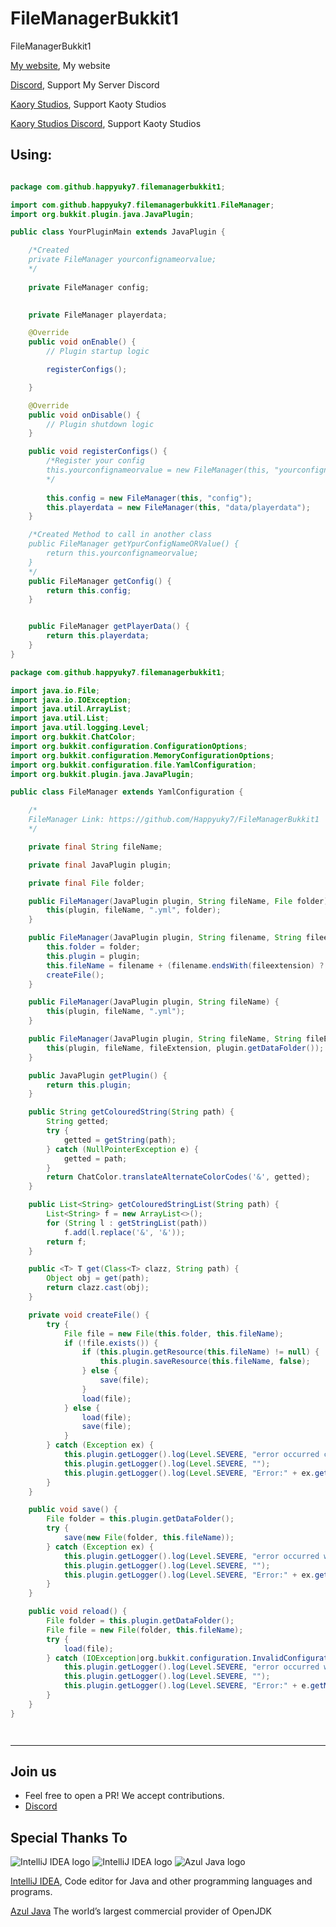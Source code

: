 # FileManagerBukkit1
FileManagerBukkit1

[My website](https://happyrogelio7.xyz), My website 

[Discord](https://discord.gg/3EebYUyeUX), Support My Server Discord

[Kaory Studios](https://kaorystudios.xyz), Support Kaoty Studios

[Kaory Studios Discord](https://discord.gg/Gw7m8kC), Support Kaoty Studios

## Using:
```java

package com.github.happyuky7.filemanagerbukkit1;

import com.github.happyuky7.filemanagerbukkit1.FileManager;
import org.bukkit.plugin.java.JavaPlugin;

public class YourPluginMain extends JavaPlugin {

    /*Created 
    private FileManager yourconfignameorvalue;
    */
    
    private FileManager config;
    

    private FileManager playerdata;

    @Override
    public void onEnable() {
        // Plugin startup logic

        registerConfigs();

    }

    @Override
    public void onDisable() {
        // Plugin shutdown logic
    }

    public void registerConfigs() {
        /*Register your config
        this.yourconfignameorvalue = new FileManager(this, "yourconfignameorvalue");
        */
        
        this.config = new FileManager(this, "config");
        this.playerdata = new FileManager(this, "data/playerdata");
    }

    /*Created Method to call in another class
    public FileManager getYpurConfigNameORValue() {
        return this.yourconfignameorvalue;
    }
    */
    public FileManager getConfig() {
        return this.config;
    }


    public FileManager getPlayerData() {
        return this.playerdata;
    }
}


```


```java
package com.github.happyuky7.filemanagerbukkit1;

import java.io.File;
import java.io.IOException;
import java.util.ArrayList;
import java.util.List;
import java.util.logging.Level;
import org.bukkit.ChatColor;
import org.bukkit.configuration.ConfigurationOptions;
import org.bukkit.configuration.MemoryConfigurationOptions;
import org.bukkit.configuration.file.YamlConfiguration;
import org.bukkit.plugin.java.JavaPlugin;

public class FileManager extends YamlConfiguration {

    /*
    FileManager Link: https://github.com/Happyuky7/FileManagerBukkit1
    */

    private final String fileName;

    private final JavaPlugin plugin;

    private final File folder;

    public FileManager(JavaPlugin plugin, String fileName, File folder) {
        this(plugin, fileName, ".yml", folder);
    }

    public FileManager(JavaPlugin plugin, String filename, String fileextension, File folder) {
        this.folder = folder;
        this.plugin = plugin;
        this.fileName = filename + (filename.endsWith(fileextension) ? "" : fileextension);
        createFile();
    }

    public FileManager(JavaPlugin plugin, String fileName) {
        this(plugin, fileName, ".yml");
    }

    public FileManager(JavaPlugin plugin, String fileName, String fileExtension) {
        this(plugin, fileName, fileExtension, plugin.getDataFolder());
    }

    public JavaPlugin getPlugin() {
        return this.plugin;
    }

    public String getColouredString(String path) {
        String getted;
        try {
            getted = getString(path);
        } catch (NullPointerException e) {
            getted = path;
        }
        return ChatColor.translateAlternateColorCodes('&', getted);
    }

    public List<String> getColouredStringList(String path) {
        List<String> f = new ArrayList<>();
        for (String l : getStringList(path))
            f.add(l.replace('&', '&'));
        return f;
    }

    public <T> T get(Class<T> clazz, String path) {
        Object obj = get(path);
        return clazz.cast(obj);
    }

    private void createFile() {
        try {
            File file = new File(this.folder, this.fileName);
            if (!file.exists()) {
                if (this.plugin.getResource(this.fileName) != null) {
                    this.plugin.saveResource(this.fileName, false);
                } else {
                    save(file);
                }
                load(file);
            } else {
                load(file);
                save(file);
            }
        } catch (Exception ex) {
            this.plugin.getLogger().log(Level.SEVERE, "error occurred creating the " + this.fileName + " file");
            this.plugin.getLogger().log(Level.SEVERE, "");
            this.plugin.getLogger().log(Level.SEVERE, "Error:" + ex.getMessage());
        }
    }

    public void save() {
        File folder = this.plugin.getDataFolder();
        try {
            save(new File(folder, this.fileName));
        } catch (Exception ex) {
            this.plugin.getLogger().log(Level.SEVERE, "error occurred while saving the " + this.fileName + " file");
            this.plugin.getLogger().log(Level.SEVERE, "");
            this.plugin.getLogger().log(Level.SEVERE, "Error:" + ex.getMessage());
        }
    }

    public void reload() {
        File folder = this.plugin.getDataFolder();
        File file = new File(folder, this.fileName);
        try {
            load(file);
        } catch (IOException|org.bukkit.configuration.InvalidConfigurationException e) {
            this.plugin.getLogger().log(Level.SEVERE, "error occurred while reloading the " + this.fileName + " file");
            this.plugin.getLogger().log(Level.SEVERE, "");
            this.plugin.getLogger().log(Level.SEVERE, "Error:" + e.getMessage());
        }
    }
}




```

---

## Join us

* Feel free to open a PR! We accept contributions.
* [Discord](https://discord.gg/3EebYUyeUX)

## Special Thanks To

![IntelliJ IDEA logo](https://resources.jetbrains.com/storage/products/company/brand/logos/IntelliJ_IDEA_icon.png?size=100px)
![IntelliJ IDEA logo](https://resources.jetbrains.com/storage/products/company/brand/logos/IntelliJ_IDEA.png)
![Azul Java logo](https://www.azul.com/wp-content/themes/azul/dist/img/logo.svg)


[IntelliJ IDEA](https://www.jetbrains.com/idea/), Code editor for Java and other programming languages and programs.

[Azul Java](https://www.azul.com/) The world’s largest commercial provider of OpenJDK
